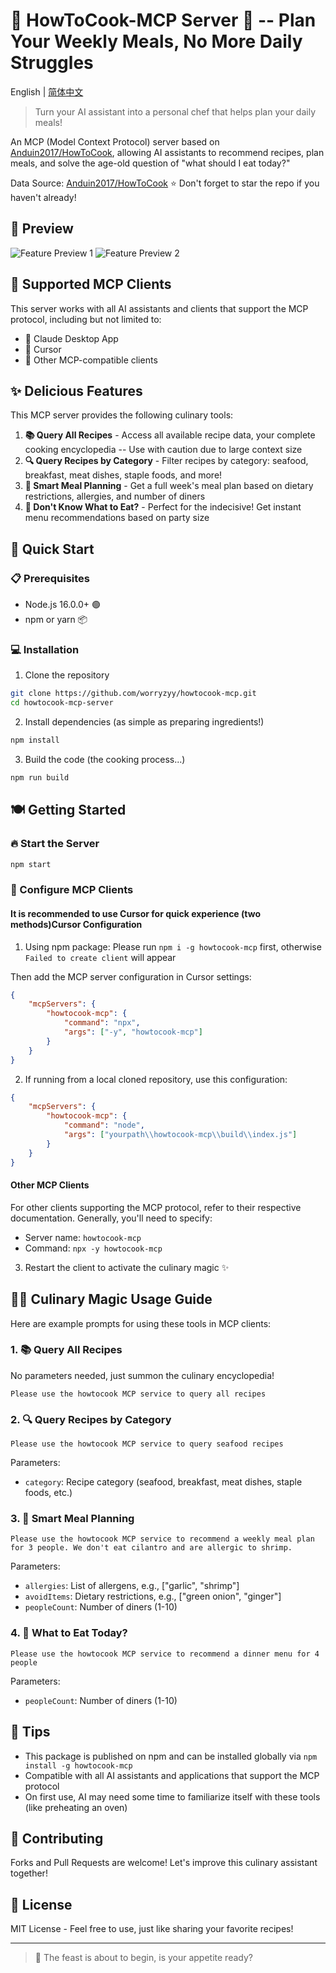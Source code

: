 # 🍳 HowToCook-MCP Server 🥘 -- Plan Your Weekly Meals, No More Daily Struggles

English | [简体中文](./README.md)

> Turn your AI assistant into a personal chef that helps plan your daily meals!

An MCP (Model Context Protocol) server based on [Anduin2017/HowToCook](https://github.com/Anduin2017/HowToCook), allowing AI assistants to recommend recipes, plan meals, and solve the age-old question of "what should I eat today?"

Data Source: [Anduin2017/HowToCook](https://github.com/Anduin2017/HowToCook) ⭐ Don't forget to star the repo if you haven't already!

## 📸 Preview

![Feature Preview 1](https://mp-bc8d1f0a-3356-4a4e-8592-f73a3371baa2.cdn.bspapp.com/npm/1.png)
![Feature Preview 2](https://mp-bc8d1f0a-3356-4a4e-8592-f73a3371baa2.cdn.bspapp.com/npm/2.png)

## 🔌 Supported MCP Clients

This server works with all AI assistants and clients that support the MCP protocol, including but not limited to:

- 🤖 Claude Desktop App
- 📝 Cursor
- 💼 Other MCP-compatible clients

## ✨ Delicious Features

This MCP server provides the following culinary tools:

1. **📚 Query All Recipes** - Access all available recipe data, your complete cooking encyclopedia -- Use with caution due to large context size
2. **🔍 Query Recipes by Category** - Filter recipes by category: seafood, breakfast, meat dishes, staple foods, and more!
3. **🧩 Smart Meal Planning** - Get a full week's meal plan based on dietary restrictions, allergies, and number of diners
4. **🎲 Don't Know What to Eat?** - Perfect for the indecisive! Get instant menu recommendations based on party size

## 🚀 Quick Start

### 📋 Prerequisites

- Node.js 16.0.0+ 🟢
- npm or yarn 📦

### 💻 Installation

1. Clone the repository

```bash
git clone https://github.com/worryzyy/howtocook-mcp.git
cd howtocook-mcp-server
```

2. Install dependencies (as simple as preparing ingredients!)

```bash
npm install
```

3. Build the code (the cooking process...)

```bash
npm run build
```

## 🍽️ Getting Started

### 🔥 Start the Server

```bash
npm start
```

### 🔧 Configure MCP Clients

#### It is recommended to use Cursor for quick experience (two methods)Cursor Configuration

1. Using npm package: Please run `npm i -g howtocook-mcp` first, otherwise `Failed to create client` will appear

Then add the MCP server configuration in Cursor settings:

```json
{
	"mcpServers": {
		"howtocook-mcp": {
			"command": "npx",
			"args": ["-y", "howtocook-mcp"]
		}
	}
}
```

2. If running from a local cloned repository, use this configuration:

```json
{
	"mcpServers": {
		"howtocook-mcp": {
			"command": "node",
			"args": ["yourpath\\howtocook-mcp\\build\\index.js"]
		}
	}
}
```

#### Other MCP Clients

For other clients supporting the MCP protocol, refer to their respective documentation. Generally, you'll need to specify:

- Server name: `howtocook-mcp`
- Command: `npx -y howtocook-mcp`

3. Restart the client to activate the culinary magic ✨

## 🧙‍♂️ Culinary Magic Usage Guide

Here are example prompts for using these tools in MCP clients:

### 1. 📚 Query All Recipes

No parameters needed, just summon the culinary encyclopedia!

```
Please use the howtocook MCP service to query all recipes
```

### 2. 🔍 Query Recipes by Category

```
Please use the howtocook MCP service to query seafood recipes
```

Parameters:

- `category`: Recipe category (seafood, breakfast, meat dishes, staple foods, etc.)

### 3. 🧩 Smart Meal Planning

```
Please use the howtocook MCP service to recommend a weekly meal plan for 3 people. We don't eat cilantro and are allergic to shrimp.
```

Parameters:

- `allergies`: List of allergens, e.g., ["garlic", "shrimp"]
- `avoidItems`: Dietary restrictions, e.g., ["green onion", "ginger"]
- `peopleCount`: Number of diners (1-10)

### 4. 🎲 What to Eat Today?

```
Please use the howtocook MCP service to recommend a dinner menu for 4 people
```

Parameters:

- `peopleCount`: Number of diners (1-10)

## 📝 Tips

- This package is published on npm and can be installed globally via `npm install -g howtocook-mcp`
- Compatible with all AI assistants and applications that support the MCP protocol
- On first use, AI may need some time to familiarize itself with these tools (like preheating an oven)

## 🤝 Contributing

Forks and Pull Requests are welcome! Let's improve this culinary assistant together!

## 📄 License

MIT License - Feel free to use, just like sharing your favorite recipes!

---

> 🍴 The feast is about to begin, is your appetite ready?
